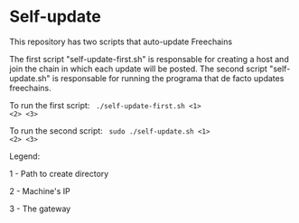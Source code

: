 # Self-update
This repository has two scripts that auto-update Freechains

The first script "self-update-first.sh" is responsable for creating a host and join the chain in which each update will be posted. The second script "self-update.sh" is responsable for running the programa that de facto updates freechains.

To run the first script:
<code>
./self-update-first.sh <1> <2> <3>
</code>

To run the second script:
<code>
sudo ./self-update.sh <1> <2> <3>
</code>

Legend:

1 - Path to create directory

2 - Machine's IP

3 - The gateway
